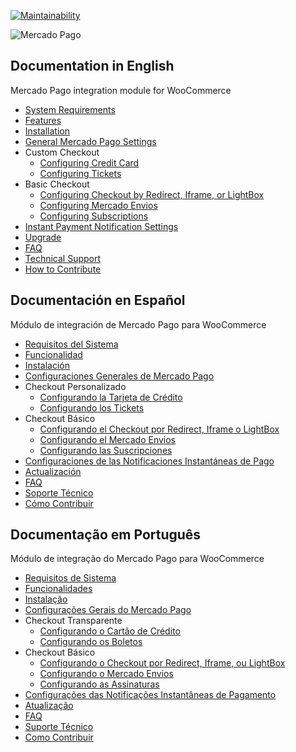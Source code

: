 [![Maintainability](https://api.codeclimate.com/v1/badges/3637ece536688a33d66d/maintainability)](https://codeclimate.com/github/mercadopago/cart-woocommerce/maintainability)

![Mercado Pago](https://raw.githubusercontent.com/mercadopago/cart-woocommerce/master/assets/images/mplogo.png)

## Documentation in English

Mercado Pago integration module for WooCommerce

* [System Requirements](https://github.com/mercadopago/cart-woocommerce/wiki/System-Requirements)
* [Features](https://github.com/mercadopago/cart-woocommerce/wiki/Features)
* [Installation](https://github.com/mercadopago/cart-woocommerce/wiki/Installation)
* [General Mercado Pago Settings](https://github.com/mercadopago/cart-woocommerce/wiki/General-Mercado-Pago-Settings)
* Custom Checkout
  * [Configuring Credit Card](https://github.com/mercadopago/cart-woocommerce/wiki/Configuring-Credit-Card)
  * [Configuring Tickets](https://github.com/mercadopago/cart-woocommerce/wiki/Configuring-Tickets)
* Basic Checkout
  * [Configuring Checkout by Redirect, Iframe, or LightBox](https://github.com/mercadopago/cart-woocommerce/wiki/Configuring-Checkout-by-Redirect,-Iframe,-or-Lightbox)
  * [Configuring Mercado Envios](https://github.com/mercadopago/cart-woocommerce/wiki/Configuring-Mercado-Envios)
  * [Configuring Subscriptions](https://github.com/mercadopago/cart-woocommerce/wiki/Configuring-Subscriptions)
* [Instant Payment Notification Settings](https://github.com/mercadopago/cart-woocommerce/wiki/Instant-Payment-Notification-Settings)
* [Upgrade](https://github.com/mercadopago/cart-woocommerce/wiki/Upgrade)
* [FAQ](https://github.com/mercadopago/cart-woocommerce/wiki/Faq-English)
* [Technical Support](https://github.com/mercadopago/cart-woocommerce/wiki/Technical-Support)
* [How to Contribute](https://github.com/mercadopago/cart-woocommerce/wiki/How-to-Contribute)

## Documentación en Español

Módulo de integración de Mercado Pago para WooCommerce

* [Requisitos del Sistema](https://github.com/mercadopago/cart-woocommerce/wiki/Requisitos-del-Sistema)
* [Funcionalidad](https://github.com/mercadopago/cart-woocommerce/wiki/Funcionalidad)
* [Instalación](https://github.com/mercadopago/cart-woocommerce/wiki/Instalación)
* [Configuraciones Generales de Mercado Pago](https://github.com/mercadopago/cart-woocommerce/wiki/Configuraciones-Generales-de-Mercado-Pago)
* Checkout Personalizado
  * [Configurando la Tarjeta de Crédito](https://github.com/mercadopago/cart-woocommerce/wiki/Configurando-la-Tarjeta-de-Crédito)
  * [Configurando los Tickets](https://github.com/mercadopago/cart-woocommerce/wiki/Configurando-los-Tickets)
* Checkout Básico
  * [Configurando el Checkout por Redirect, Iframe o LightBox](https://github.com/mercadopago/cart-woocommerce/wiki/Configurando-el-Checkout-por-Redirect,-Iframe-o-LightBox)
  * [Configurando el Mercado Envios](https://github.com/mercadopago/cart-woocommerce/wiki/Configurando-el-Mercado-Envios)
  * [Configurando las Suscripciones](https://github.com/mercadopago/cart-woocommerce/wiki/Configurando-las-Suscripciones)
* [Configuraciones de las Notificaciones Instantáneas de Pago](https://github.com/mercadopago/cart-woocommerce/wiki/Configuraciones-de-las-Notificaciones-Instantáneas-de-Pago)
* [Actualización](https://github.com/mercadopago/cart-woocommerce/wiki/Actualización)
* [FAQ](https://github.com/mercadopago/cart-woocommerce/wiki/FAQ-Spanish)
* [Soporte Técnico](https://github.com/mercadopago/cart-woocommerce/wiki/Soporte-Técnico)
* [Cómo Contribuir](https://github.com/mercadopago/cart-woocommerce/wiki/Cómo-Contribuir)

## Documentação em Português

Módulo de integração do Mercado Pago para WooCommerce

* [Requisitos de Sistema](https://github.com/mercadopago/cart-woocommerce/wiki/Requisitos-de-Sistema)
* [Funcionalidades](https://github.com/mercadopago/cart-woocommerce/wiki/Funcionalidades)
* [Instalação](https://github.com/mercadopago/cart-woocommerce/wiki/Instalação)
* [Configurações Gerais do Mercado Pago](https://github.com/mercadopago/cart-woocommerce/wiki/Configurações-Gerais-do-Mercado-Pago)
* Checkout Transparente
  * [Configurando o Cartão de Crédito](https://github.com/mercadopago/cart-woocommerce/wiki/Configurando-o-Cartão-de-Crédito)
  * [Configurando os Boletos](https://github.com/mercadopago/cart-woocommerce/wiki/Configurando-os-Boletos)
* Checkout Básico
  * [Configurando o Checkout por Redirect, Iframe, ou LightBox](https://github.com/mercadopago/cart-woocommerce/wiki/Configurando-o-Checkout-por-Redirect,-Iframe,-ou-LightBox)
  * [Configurando o Mercado Envios](https://github.com/mercadopago/cart-woocommerce/wiki/Configurando-o-Mercado-Envios)
  * [Configurando as Assinaturas](https://github.com/mercadopago/cart-woocommerce/wiki/Configurando-as-Assinaturas)
* [Configurações das Notificações Instantâneas de Pagamento](https://github.com/mercadopago/cart-woocommerce/wiki/Configurações-das-Notificações-Instantâneas-de-Pagamento)
* [Atualização](https://github.com/mercadopago/cart-woocommerce/wiki/Atualização)
* [FAQ](https://github.com/mercadopago/cart-woocommerce/wiki/FAQ-Portuguese)
* [Suporte Técnico](https://github.com/mercadopago/cart-woocommerce/wiki/Suporte-Técnico)
* [Como Contribuir](https://github.com/mercadopago/cart-woocommerce/wiki/Como-Contribuir)
